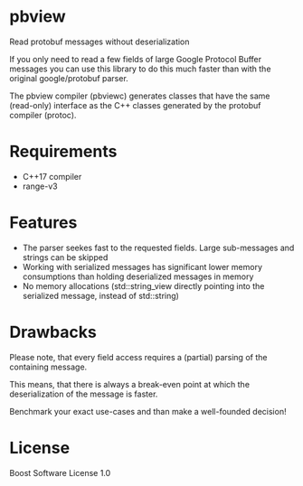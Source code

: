 # pbview
Read protobuf messages without deserialization

If you only need to read a few fields of large Google Protocol Buffer messages you can use this library to do this much faster than with the original google/protobuf parser.

The pbview compiler (pbviewc) generates classes that have the same (read-only) interface as the C++ classes generated by the protobuf compiler (protoc).

# Requirements
- C++17 compiler
- range-v3

# Features
- The parser seekes fast to the requested fields. Large sub-messages and strings can be skipped
- Working with serialized messages has significant lower memory consumptions than holding deserialized messages in memory
- No memory allocations (std::string_view directly pointing into the serialized message, instead of std::string)

# Drawbacks
Please note, that every field access requires a (partial) parsing of the containing message.

This means, that there is always a break-even point at which the deserialization of the message is faster.

Benchmark your exact use-cases and than make a well-founded decision!

# License
Boost Software License 1.0
